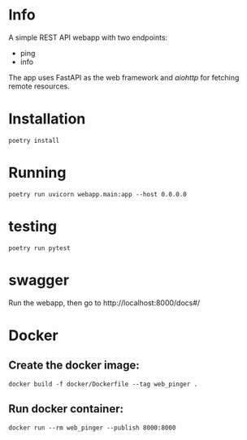 # Info
A simple REST API webapp with two endpoints:
- ping
- info

The app uses FastAPI as the web framework and _aiohttp_ for fetching remote resources.

# Installation

    poetry install

# Running

    poetry run uvicorn webapp.main:app --host 0.0.0.0

# testing

    poetry run pytest

# swagger
Run the webapp, then go to http://localhost:8000/docs#/

# Docker

## Create the docker image:

    docker build -f docker/Dockerfile --tag web_pinger .

## Run docker container:

    docker run --rm web_pinger --publish 8000:8000

